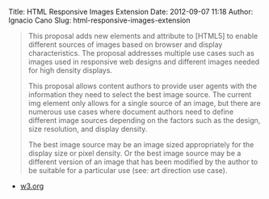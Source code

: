 Title: HTML Responsive Images Extension
Date: 2012-09-07 11:18
Author: Ignacio Cano
Slug: html-responsive-images-extension

> This proposal adds new elements and attribute to [HTML5] to enable
> different sources of images based on browser and display
> characteristics. The proposal addresses multiple use cases such as
> images used in responsive web designs and different images needed for
> high density displays.
>
> This proposal allows content authors to provide user agents with the
> information they need to select the best image source. The current img
> element only allows for a single source of an image, but there are
> numerous use cases where document authors need to define different
> image sources depending on the factors such as the design, size
> resolution, and display density.
>
> The best image source may be an image sized appropriately for the
> display size or pixel density. Or the best image source may be a
> different version of an image that has been modified by the author to
> be suitable for a particular use (see: art direction use case).

- [w3.org][]

  [w3.org]: http://dvcs.w3.org/hg/html-proposals/raw-file/tip/responsive-images/responsive-images.html
    "HTML Responsive Images Extension"

